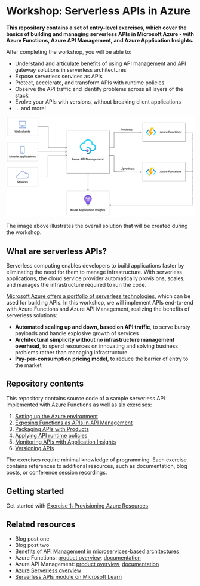 # Workshop: Serverless APIs in Azure

**This repository contains a set of entry-level exercises, which cover the basics of building and managing serverless APIs in Microsoft Azure - with Azure Functions, Azure API Management, and Azure Application Insights.**

After completing the workshop, you will be able to:

- Understand and articulate benefits of using API management and API gateway solutions in serverless architectures
- Expose serverless services as APIs
- Protect, accelerate, and transform APIs with runtime policies
- Observe the API traffic and identify problems across all layers of the stack
- Evolve your APIs with versions, without breaking client applications
- ... and more!

![Serverless APIs](./readme/images/serverless-apis.png)

The image above illustrates the overall solution that will be created during the workshop.

## What are serverless APIs?

Serverless computing enables developers to build applications faster by eliminating the need for them to manage infrastructure. With serverless applications, the cloud service provider automatically provisions, scales, and manages the infrastructure required to run the code.

[Microsoft Azure offers a portfolio of serverless technologies](https://azure.microsoft.com/solutions/serverless/), which can be used for building APIs. In this workshop, we will implement APIs end-to-end with Azure Functions and Azure API Management, realizing the benefits of serverless solutions:

- **Automated scaling up and down, based on API traffic**, to serve bursty payloads and handle explosive growth of services
- **Architectural simplicity without no infrastructure management overhead**, to spend resources on innovating and solving business problems rather than managing infrastructure
- **Pay-per-consumption pricing model**, to reduce the barrier of entry to the market

## Repository contents

This repository contains source code of a sample serverless API implemented with Azure Functions as well as six exercises:

1. [Setting up the Azure environment](./readme/1%20-%20Provision%20Azure%20resources.md)
1. [Exposing Functions as APIs in API Management](./readme/2%20-%20Import%20APIs.md)
1. [Packaging APIs with Products](./readme/3%20-%20Products.md)
1. [Applying API runtime policies](./readme/4%20-%20Apply%20policies%20and%20revisions.md)
1. [Monitoring APIs with Application Insights](./readme/5%20-%20Monitoring.md)
1. [Versioning APIs](./readme/6%20-%20Versions.md)

The exercises require minimal knowledge of programming. Each exercise contains references to additional resources, such as documentation, blog posts, or conference session recordings.

## Getting started

Get started with [Exercise 1: Provisioning Azure Resources](./readme/1%20-%20Provision%20Azure%20resources.md).

## Related resources

- Blog post one
- Blog post two
- [Benefits of API Management in microservices-based architectures](https://aka.ms/apimserverlessblog)
- Azure Functions: [product overview](https://azure.microsoft.com/services/functions/), [documentation](https://docs.microsoft.com/azure/azure-functions/)
- Azure API Management: [product overview](https://aka.ms/apimlearn), [documentation](https://aka.ms/apimdocs)
- [Azure Serverless overview](https://azure.microsoft.com/overview/serverless-computing/)
- [Serverless APIs module on Microsoft Learn](https://docs.microsoft.com/learn/modules/build-serverless-api-with-functions-api-management/)